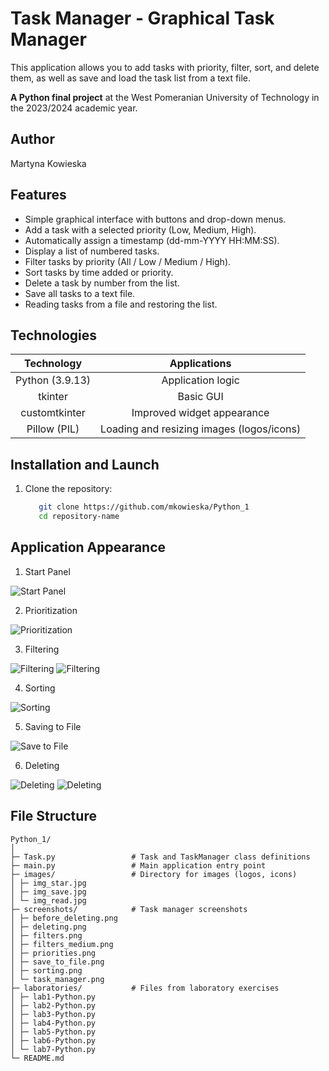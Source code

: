 # Task Manager - Graphical Task Manager
This application allows you to add tasks with priority, filter, sort, and delete them, as well as save and load the task list from a text file.

**A Python final project** at the West Pomeranian University of Technology in the 2023/2024 academic year.

## Author
Martyna Kowieska

## Features
- Simple graphical interface with buttons and drop-down menus.
- Add a task with a selected priority (Low, Medium, High).
- Automatically assign a timestamp (dd-mm-YYYY HH:MM:SS).
- Display a list of numbered tasks.
- Filter tasks by priority (All / Low / Medium / High).
- Sort tasks by time added or priority.
- Delete a task by number from the list.
- Save all tasks to a text file.
- Reading tasks from a file and restoring the list.

## Technologies
| Technology | Applications |
|:---------------:|:------------------------------------------------:|
| Python (3.9.13) | Application logic |
| tkinter | Basic GUI |
| customtkinter | Improved widget appearance |
| Pillow (PIL) | Loading and resizing images (logos/icons) |

## Installation and Launch
1. Clone the repository:
   ```bash
      git clone https://github.com/mkowieska/Python_1
      cd repository-name
   ```

## Application Appearance
1. Start Panel

![Start Panel](screenshots/Task_manager.png)

2. Prioritization

![Prioritization](screenshots/priorities.png)

3. Filtering

![Filtering](screenshots/filters.png)
![Filtering](screenshots/filters_medium.png)

4. Sorting

![Sorting](screenshots/sorting.png)

5. Saving to File

![Save to File](screenshots/save_to_file.png)

6. Deleting

![Deleting](screenshots/before_deleting.png)
![Deleting](screenshots/deleting.png)

## File Structure
```text
Python_1/
│
├─ Task.py                 # Task and TaskManager class definitions
├─ main.py                 # Main application entry point
├─ images/                 # Directory for images (logos, icons)
│ ├─ img_star.jpg
│ ├─ img_save.jpg
│ └─ img_read.jpg
├─ screenshots/            # Task manager screenshots
│ ├─ before_deleting.png
│ ├─ deleting.png
│ ├─ filters.png
│ ├─ filters_medium.png
│ ├─ priorities.png
│ ├─ save_to_file.png
│ ├─ sorting.png
│ └─ task_manager.png
├─ laboratories/           # Files from laboratory exercises
│ ├─ lab1-Python.py
│ ├─ lab2-Python.py
│ ├─ lab3-Python.py
│ ├─ lab4-Python.py
│ ├─ lab5-Python.py
│ ├─ lab6-Python.py
│ └─ lab7-Python.py
└─ README.md
```